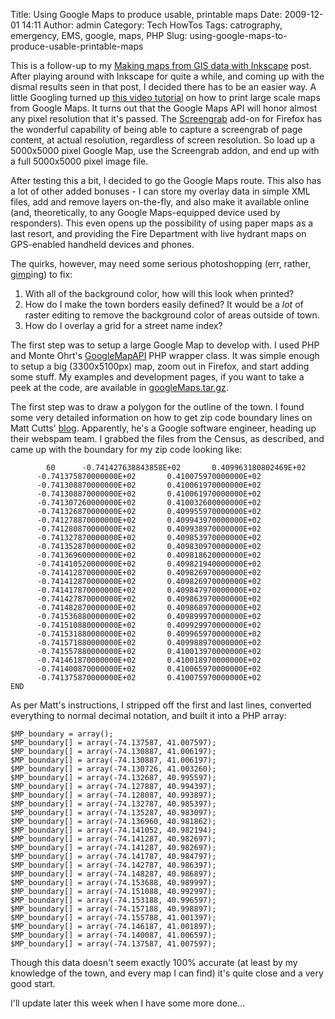 Title: Using Google Maps to produce usable, printable maps
Date: 2009-12-01 14:11
Author: admin
Category: Tech HowTos
Tags: catrography, emergency, EMS, google, maps, PHP
Slug: using-google-maps-to-produce-usable-printable-maps

This is a follow-up to my [Making maps from GIS data with
Inkscape](/2009/11/making-maps-from-gis-data-with-inkscape/) post. After
playing around with Inkscape for quite a while, and coming up with the
dismal results seen in that post, I decided there has to be an easier
way. A little Googling turned up [this video
tutorial](http://www.wipeout44.com/video/misc/google_maps_large.asp) on
how to print large scale maps from Google Maps. It turns out that the
Google Maps API will honor almost any pixel resolution that it's passed.
The [Screengrab](https://addons.mozilla.org/en-US/firefox/addon/1146)
add-on for Firefox has the wonderful capability of being able to capture
a screengrab of page content, at actual resolution, regardless of screen
resolution. So load up a 5000x5000 pixel Google Map, use the Screengrab
addon, and end up with a full 5000x5000 pixel image file.

After testing this a bit, I decided to go the Google Maps route. This
also has a lot of other added bonuses - I can store my overlay data in
simple XML files, add and remove layers on-the-fly, and also make it
available online (and, theoretically, to any Google Maps-equipped device
used by responders). This even opens up the possibility of using paper
maps as a last resort, and providing the Fire Department with live
hydrant maps on GPS-enabled handheld devices and phones.

The quirks, however, may need some serious photoshopping (err, rather,
[gimp](http://www.gimp.org/)ing) to fix:

1.  With all of the background color, how will this look when printed?
2.  How do I make the town borders easily defined? It would be a *lot*
    of raster editing to remove the background color of areas outside of
    town.
3.  How do I overlay a grid for a street name index?

The first step was to setup a large Google Map to develop with. I used
PHP and Monte Ohrt's
[GoogleMapAPI](http://www.phpinsider.com/php/code/GoogleMapAPI/) PHP
wrapper class. It was simple enough to setup a big (3300x5100px) map,
zoom out in Firefox, and start adding some stuff. My examples and
development pages, if you want to take a peek at the code, are available
in [googleMaps.tar.gz](/GFX/googleMaps.tar.gz).

The first step was to draw a polygon for the outline of the town. I
found some very detailed information on how to get zip code boundary
lines on Matt Cutts'
[blog](http://www.mattcutts.com/blog/fun-with-zip-codes/). Apparently,
he's a Google software engineer, heading up their webspam team. I
grabbed the files from the Census, as described, and came up with the
boundary for my zip code looking like:

~~~~{.text}
        60      -0.741427638843858E+02       0.409963180802469E+02
      -0.741375870000000E+02       0.410075970000000E+02
      -0.741308870000000E+02       0.410061970000000E+02
      -0.741308870000000E+02       0.410061970000000E+02
      -0.741307260000000E+02       0.410032600000000E+02
      -0.741326870000000E+02       0.409955970000000E+02
      -0.741278870000000E+02       0.409943970000000E+02
      -0.741280870000000E+02       0.409938970000000E+02
      -0.741327870000000E+02       0.409853970000000E+02
      -0.741352870000000E+02       0.409830970000000E+02
      -0.741369600000000E+02       0.409818620000000E+02
      -0.741410520000000E+02       0.409821940000000E+02
      -0.741412870000000E+02       0.409826970000000E+02
      -0.741412870000000E+02       0.409826970000000E+02
      -0.741417870000000E+02       0.409847970000000E+02
      -0.741427870000000E+02       0.409863970000000E+02
      -0.741482870000000E+02       0.409868970000000E+02
      -0.741536880000000E+02       0.409899970000000E+02
      -0.741510880000000E+02       0.409929970000000E+02
      -0.741531880000000E+02       0.409965970000000E+02
      -0.741571880000000E+02       0.409988970000000E+02
      -0.741557880000000E+02       0.410013970000000E+02
      -0.741461870000000E+02       0.410018970000000E+02
      -0.741400870000000E+02       0.410065970000000E+02
      -0.741375870000000E+02       0.410075970000000E+02
END
~~~~

As per Matt's instructions, I stripped off the first and last lines,
converted everything to normal decimal notation, and built it into a PHP
array:

~~~~{.php}
$MP_boundary = array();
$MP_boundary[] = array(-74.137587, 41.007597);
$MP_boundary[] = array(-74.130887, 41.006197);
$MP_boundary[] = array(-74.130887, 41.006197);
$MP_boundary[] = array(-74.130726, 41.003260);
$MP_boundary[] = array(-74.132687, 40.995597);
$MP_boundary[] = array(-74.127887, 40.994397);
$MP_boundary[] = array(-74.128087, 40.993897);
$MP_boundary[] = array(-74.132787, 40.985397);
$MP_boundary[] = array(-74.135287, 40.983097);
$MP_boundary[] = array(-74.136960, 40.981862);
$MP_boundary[] = array(-74.141052, 40.982194);
$MP_boundary[] = array(-74.141287, 40.982697);
$MP_boundary[] = array(-74.141287, 40.982697);
$MP_boundary[] = array(-74.141787, 40.984797);
$MP_boundary[] = array(-74.142787, 40.986397);
$MP_boundary[] = array(-74.148287, 40.986897);
$MP_boundary[] = array(-74.153688, 40.989997);
$MP_boundary[] = array(-74.151088, 40.992997);
$MP_boundary[] = array(-74.153188, 40.996597);
$MP_boundary[] = array(-74.157188, 40.998897);
$MP_boundary[] = array(-74.155788, 41.001397);
$MP_boundary[] = array(-74.146187, 41.001897);
$MP_boundary[] = array(-74.140087, 41.006597);
$MP_boundary[] = array(-74.137587, 41.007597);
~~~~

Though this data doesn't seem exactly 100% accurate (at least by my
knowledge of the town, and every map I can find) it's quite close and a
very good start.

I'll update later this week when I have some more done...
